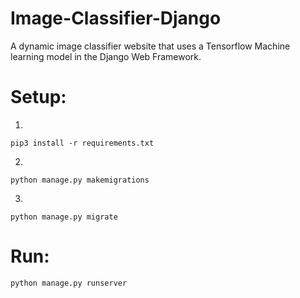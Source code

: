 # Image-Classifier-Django
A dynamic image classifier website that uses a Tensorflow Machine learning model in the Django Web Framework.

# Setup:
1.
```shell
pip3 install -r requirements.txt
```
2.
```shell
python manage.py makemigrations
```
3.
```shell
python manage.py migrate
```
# Run:
```shell
python manage.py runserver
```
